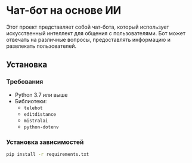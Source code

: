 # Чат-бот на основе ИИ

Этот проект представляет собой чат-бота, который использует искусственный интеллект для общения с пользователями. Бот может отвечать на различные вопросы, предоставлять информацию и развлекать пользователей.

## Установка

### Требования

- Python 3.7 или выше
- Библиотеки:
  - `telebot`
  - `editdistance`
  - `mistralai`
  - `python-dotenv`

### Установка зависимостей

```bash
pip install -r requirements.txt
